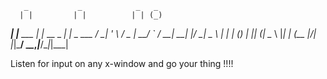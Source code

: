        _           _            _   _      
      | |         | |          | | (_)     
   ___| |__   ___ | |_ __ _ ___| |_ _  ___ 
  / __| '_ \ / _ \| __/ _` / __| __| |/ __|
  \__ \ | | | (_) | || (_| \__ \ |_| | (__ 
  |___/_| |_|\___/ \__\__,_|___/\__|_|\___|
                                         
                                         
Listen for input on any x-window and go your thing !!!!
